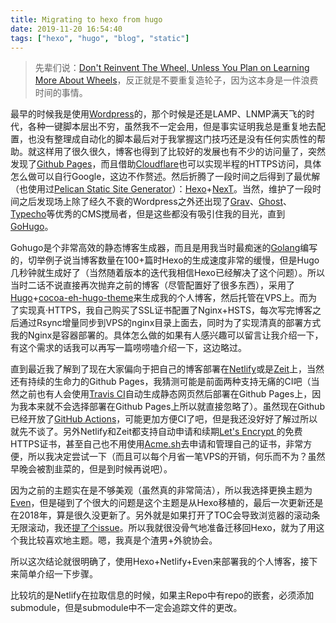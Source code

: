 ```yaml
---
title: Migrating to hexo from hugo
date: 2019-11-20 16:54:40
tags: ["hexo", "hugo", "blog", "static"]
---
```


> 先辈们说：[Don't Reinvent The Wheel, Unless You Plan on Learning More About Wheels](https://blog.codinghorror.com/dont-reinvent-the-wheel-unless-you-plan-on-learning-more-about-wheels/)，反正就是不要重复造轮子，因为这本身是一件浪费时间的事情。

最早的时候我是使用[Wordpress](https://wordpress.com)的，那个时候是还是LAMP、LNMP满天飞的时代，各种一键脚本层出不穷，虽然我不一定会用，但是事实证明我总是重复地去配置，也没有整理成自动化的脚本最后对于我掌握这门技巧还是没有任何实质性的帮助。就这样用了很久很久，博客也得到了比较好的发展也有不少的访问量了，突然发现了[Github Pages](https://pages.github.com)，而且借助[Cloudflare](https://www.cloudflare.com)也可以实现半程的HTTPS访问，具体怎么做可以自行Google，这边不作赘述。然后折腾了一段时间之后得到了最优解（也使用过[Pelican Static Site Generator](https://blog.getpelican.com)）：[Hexo](https://hexo.io)+[NexT](https://theme-next.iissnan.com)。当然，维护了一段时间之后发现场上除了经久不衰的Wordpress之外还出现了[Grav](https://getgrav.org)、[Ghost](https://ghost.org)、[Typecho](typecho.org)等优秀的CMS搅局者，但是这些都没有吸引住我的目光，直到[GoHugo](https://gohugo.io)。
<!--more-->
Gohugo是个非常高效的静态博客生成器，而且是用我当时最痴迷的[Golang](https://golang.org)编写的，切举例子说当博客数量在100+篇时Hexo的生成速度非常的缓慢，但是Hugo几秒钟就生成好了（当然随着版本的迭代我相信Hexo已经解决了这个问题）。所以当时二话不说直接再次抛弃之前的博客（尽管配置好了很多东西），采用了[Hugo](https://gohugo.io)+[cocoa-eh-hugo-theme](https://github.com/mtn/cocoa-eh-hugo-theme)来生成我的个人博客，然后托管在VPS上。而为了实现真·HTTPS，我自己购买了SSL证书配置了Nginx+HSTS，每次写完博客之后通过Rsync增量同步到VPS的nginx目录上面去，同时为了实现清真的部署方式我的Nginx是容器部署的。具体怎么做的如果有人感兴趣可以留言让我介绍一下，有这个需求的话我可以再写一篇唠唠嗑介绍一下，这边略过。

直到最近我了解到了现在大家偏向于把自己的博客部署在[Netlify](https://www.netlify.com)或是[Zeit](https://zeit.co)上，当然还有持续的生命力的Github Pages，我猜测可能是前面两种支持无痛的CI吧（当然之前也有人会使用[Travis CI](https://travis-ci.org)自动生成静态网页然后部署在Github Pages上，因为我本来就不会选择部署在Github Pages上所以就直接忽略了）。虽然现在Github已经开放了[GitHub Actions](https://github.com/features/actions)，可能更加方便CI了吧，但是我还没好好了解过所以就先不谈了。另外Netlify和Zeit都支持自动申请和续期[Let's Encrypt ](https://letsencrypt.org)的免费HTTPS证书，甚至自己也不用使用[Acme.sh](http://acme.sh)去申请和管理自己的证书，非常方便，所以我决定尝试一下（而且可以每个月省一笔VPS的开销，何乐而不为？虽然早晚会被割韭菜的，但是到时候再说吧）。

因为之前的主题实在是不够美观（虽然真的非常简洁），所以我选择更换主题为[Even](https://github.com/olOwOlo/hugo-theme-even)，但是碰到了个很大的问题是这个主题是从Hexo移植的，最后一次更新还是在2018年，算是很久没更新了。另外就是如果打开了TOC会导致浏览器的滚动条无限滚动，我还[提了个issue](https://github.com/olOwOlo/hugo-theme-even/issues/209)。所以我就很没骨气地准备迁移回Hexo，就为了用这个我比较喜欢地主题。嗯，我真是个渣男+外貌协会。

所以这次结论就很明确了，使用Hexo+Netlify+Even来部署我的个人博客，接下来简单介绍一下步骤。


比较坑的是Netlify在拉取信息的时候，如果主Repo中有repo的嵌套，必须添加submodule，但是submodule中不一定会追踪文件的更改。
